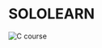 # SOLOLEARN

![C course](https://user-images.githubusercontent.com/77672209/152631551-70989538-565d-4e05-a644-61deb55d1ed6.jpg)
